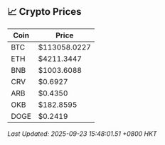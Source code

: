 ## 📈 Crypto Prices

| Coin | Price |
| ---- | ----- |
| BTC | $113058.0227 |
| ETH | $4211.3447 |
| BNB | $1003.6088 |
| CRV | $0.6927 |
| ARB | $0.4350 |
| OKB | $182.8595 |
| DOGE | $0.2419 |

_Last Updated: 2025-09-23 15:48:01.51 +0800 HKT_